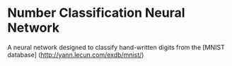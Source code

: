 # Number Classification Neural Network
A neural network designed to classify hand-written digits from the [MNIST database] (http://yann.lecun.com/exdb/mnist/)
